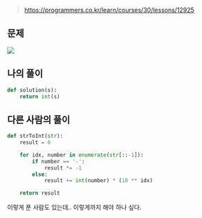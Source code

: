 > https://programmers.co.kr/learn/courses/30/lessons/12925

## 문제
![](https://images.velog.io/images/suasue/post/247d2ce0-5834-4c24-ba14-d2c92b1e83bd/image.png)

## 나의 풀이
```python
def solution(s):
    return int(s)
```

## 다른 사람의 풀이
```python
def strToInt(str):
    result = 0

    for idx, number in enumerate(str[::-1]):
        if number == '-':
            result *= -1
        else:
            result += int(number) * (10 ** idx)

    return result
```
이렇게 푼 사람도 있는데.. 이렇게까지 해야 하나 싶다.